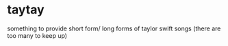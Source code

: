 # taytay
something to provide short form/ long forms of taylor swift songs (there are too many to keep up)
